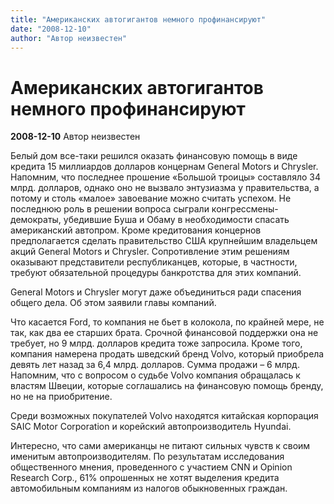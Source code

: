 ```yaml
---
title: "Американских автогигантов немного профинансируют"
date: "2008-12-10"
author: "Автор неизвестен"
---
```


# Американских автогигантов немного профинансируют

**2008-12-10** Автор неизвестен

Белый дом все-таки решился оказать финансовую помощь в виде кредита 15 миллиардов долларов концернам General Motors и Chrysler. Напомним, что последнее прошение «Большой троицы» составляло 34 млрд. долларов, однако оно не вызвало энтузиазма у правительства, а потому и столь «малое» завоевание можно считать успехом. Не последнюю роль в решении вопроса сыграли конгрессмены-демократы, убедившие Буша и Обаму в необходимости спасать американский автопром. Кроме кредитования концернов предполагается сделать правительство США крупнейшим владельцем акций General Motors и Chrysler. Сопротивление этим решениям оказывают представители республиканцев, которые, в частности, требуют обязательной процедуры банкротства для этих компаний.

General Motors и Chrysler могут даже объединиться ради спасения общего дела. Об этом заявили главы компаний.

Что касается Ford, то компания не бьет в колокола, по крайней мере, не так, как два ее старших брата. Срочной финансовой поддержки она не требует, но 9 млрд. долларов кредита тоже запросила. Кроме того, компания намерена продать шведский бренд Volvo, который приобрела девять лет назад за 6,4 млрд. долларов. Сумма продажи – 6 млрд. Напомним, что с вопросом о судьбе Volvo компания обращалась к властям Швеции, которые соглашались на финансовую помощь бренду, но не на приобритение.

Среди возможных покупателей Volvo находятся китайская корпорация SAIC Motor Corporation и корейский автопроизводитель Hyundai.

Интересно, что сами американцы не питают сильных чувств к своим именитым автопроизводителям. По результатам исследования общественного мнения, проведенного с участием CNN и Opinion Research Corp., 61% опрошенных не хотят выделения кредита автомобильным компаниям из налогов обыкновенных граждан.